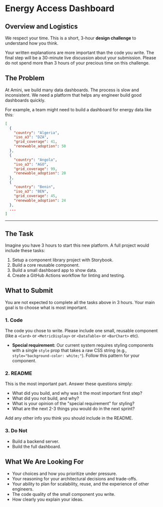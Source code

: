 # Energy Access Dashboard

## Overview and Logistics

We respect your time. This is a short, 3-hour **design challenge** to understand how you think.

Your written explanations are more important than the code you write. The final step will be a 30-minute live discussion about your submission. Please do not spend more than 3 hours of your precious time on this challenge.

## The Problem

At Amini, we build many data dashboards. The process is slow and inconsistent. We need a platform that helps any engineer build good dashboards quickly.

For example, a team might need to build a dashboard for energy data like this:

```json
[
  {
    "country": "Algeria",
    "iso_a3": "DZA",
    "grid_coverage": 41,
    "renewable_adoption": 50
  },
  {
    "country": "Angola",
    "iso_a3": "AGO",
    "grid_coverage": 99,
    "renewable_adoption": 20
  },
  {
    "country": "Benin",
    "iso_a3": "BEN",
    "grid_coverage": 45,
    "renewable_adoption": 24
  },
  ...
]
```

---

## The Task

Imagine you have 3 hours to start this new platform. A full project would include these tasks:

1. Setup a component library project with Storybook.
2. Build a core reusable component.
3. Build a small dashboard app to show data.
4. Create a GitHub Actions workflow for linting and testing.

## What to Submit

You are not expected to complete all the tasks above in 3 hours. Your main goal is to choose what is most important.

### 1. Code

The code you chose to write. Please include one small, reusable component (like a `<Card>` or `<MetricDisplay>` or `<DataTable>` or `<BarChart>` etc).

- **Special requirement:** Our current system requires styling components with a single `style` prop that takes a raw CSS string (e.g., `style="background-color: white;"`). Follow this pattern for your component.

### 2. README

This is the most important part. Answer these questions simply:

- What did you build, and why was it the most important first step?
- What did you not build, and why?
- What is your opinion of the "special requirement" for styling?
- What are the next 2-3 things you would do in the next sprint?

Add any other info you think you should include in the README.

### 3. Do Not

- Build a backend server.
- Build the full dashboard.

## What We Are Looking For

- Your choices and how you prioritize under pressure.
- Your reasoning for your architectural decisions and trade-offs.
- Your ability to plan for scalability, reuse, and the experience of other engineers.
- The code quality of the small component you write.
- How clearly you explain your ideas.
